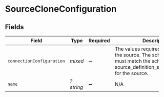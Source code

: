 # SourceCloneConfiguration


## Fields

| Field                                                                                                                                                 | Type                                                                                                                                                  | Required                                                                                                                                              | Description                                                                                                                                           |
| ----------------------------------------------------------------------------------------------------------------------------------------------------- | ----------------------------------------------------------------------------------------------------------------------------------------------------- | ----------------------------------------------------------------------------------------------------------------------------------------------------- | ----------------------------------------------------------------------------------------------------------------------------------------------------- |
| `connectionConfiguration`                                                                                                                             | *mixed*                                                                                                                                               | :heavy_minus_sign:                                                                                                                                    | The values required to configure the source. The schema for this must match the schema return by source_definition_specifications/get for the source. |
| `name`                                                                                                                                                | *?string*                                                                                                                                             | :heavy_minus_sign:                                                                                                                                    | N/A                                                                                                                                                   |